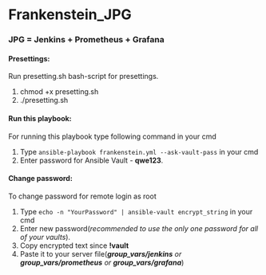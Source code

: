 # Frankenstein_JPG
### JPG = Jenkins + Prometheus + Grafana

#### Presettings:
Run presetting.sh bash-script for presettings.
1) chmod +x presetting.sh
2) ./presetting.sh


#### Run this playbook:
For running this playbook type following command in your cmd
1) Type ```ansible-playbook frankenstein.yml --ask-vault-pass``` in your cmd
2) Enter password for Ansible Vault - **qwe123**.
#### Change password:
To change password for remote login as root

1) Type ```echo -n "YourPassword" | ansible-vault encrypt_string``` in your cmd
2) Enter new password(_recommended to use the only one password for all of your vaults_).
3) Copy encrypted text since **!vault**
4) Paste it to your server file(_**group_vars/jenkins** or **group_vars/prometheus** or **group_vars/grafana**_)

